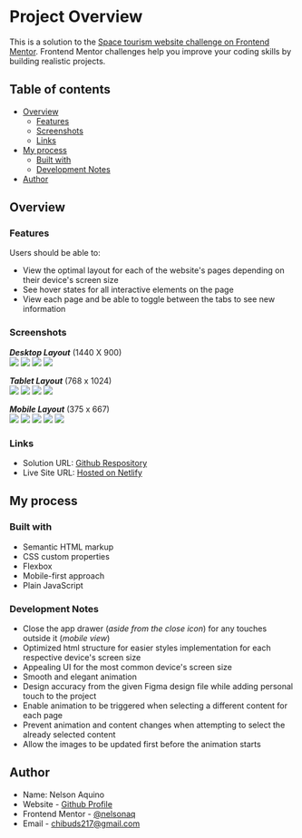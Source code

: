 # Project Overview

This is a solution to the [Space tourism website challenge on Frontend Mentor](https://www.frontendmentor.io/challenges/space-tourism-multipage-website-gRWj1URZ3). Frontend Mentor challenges help you improve your coding skills by building realistic projects.

## Table of contents

- [Overview](#overview)
  - [Features](#features)
  - [Screenshots](#screenshots)
  - [Links](#links)
- [My process](#my-process)
  - [Built with](#built-with)
  - [Development Notes](#development-notes)
- [Author](#author)

## Overview

### Features

Users should be able to:

- View the optimal layout for each of the website's pages depending on their device's screen size
- See hover states for all interactive elements on the page
- View each page and be able to toggle between the tabs to see new information

### Screenshots

**_Desktop Layout_** (1440 X 900)\
![](./screenshots/desktop/desktop-home.PNG)
![](./screenshots/desktop/desktop-destination.PNG)
![](./screenshots/desktop/desktop-crew.PNG)
![](./screenshots/desktop/desktop-technology.PNG)

**_Tablet Layout_** (768 x 1024)\
![](./screenshots/tablet/tablet-home.PNG)
![](./screenshots/tablet/tablet-destination.PNG)
![](./screenshots/tablet/tablet-crew.PNG)
![](./screenshots/tablet/tablet-technology.PNG)

**_Mobile Layout_** (375 x 667) \
![](./screenshots/mobile/mobile-home.PNG)
![](./screenshots/mobile/mobile-home-nav-drawer.PNG)
![](./screenshots/mobile/mobile-destination.PNG)
![](./screenshots/mobile/mobile-crew.PNG)
![](./screenshots/mobile/mobile-technology.PNG)

### Links

- Solution URL: [Github Respository](https://github.com/nelsonaq/space-tourism)
- Live Site URL: [Hosted on Netlify](https://space-tourism-nelson.netlify.app/)

## My process

### Built with

- Semantic HTML markup
- CSS custom properties
- Flexbox
- Mobile-first approach
- Plain JavaScript

### Development Notes

- Close the app drawer (_aside from the close icon_) for any touches outside it (_mobile view_)
- Optimized html structure for easier styles implementation for each respective device's screen size
- Appealing UI for the most common device's screen size
- Smooth and elegant animation
- Design accuracy from the given Figma design file while adding personal touch to the project
- Enable animation to be triggered when selecting a different content for each page
- Prevent animation and content changes when attempting to select the already selected content
- Allow the images to be updated first before the animation starts

## Author

- Name: Nelson Aquino
- Website - [Github Profile](https://github.com/nelsonaq)
- Frontend Mentor - [@nelsonaq](https://www.frontendmentor.io/profile/nelsonaq)
- Email - chibuds217@gmail.com

